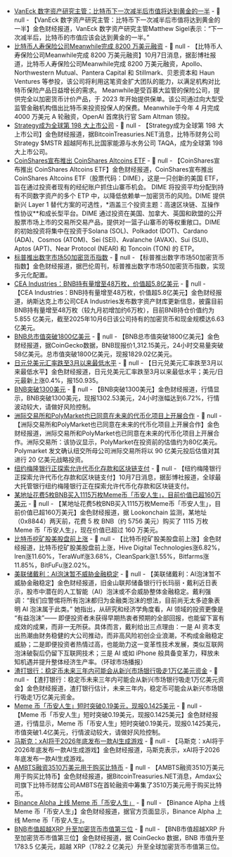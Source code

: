 - [VanEck 数字资产研究主管：比特币下一次减半后市值将达到黄金的一半](https://x.com/BitcoinNewsCom/status/1975538849960100025) - 📰 null - 【VanEck 数字资产研究主管：比特币下一次减半后市值将达到黄金的一半】金色财经报道，VanEck 数字资产研究主管Matthew Sigel表示：“下一次减半后，比特币的市值应该会达到黄金的一半。”
- [比特币人寿保险公司Meanwhile完成 8200 万美元融资](https://www.bloomberg.com/news/articles/2025-10-07/bitcoin-life-insurance-provider-meanwhile-raises-82-million) - 📰 null - 【比特币人寿保险公司Meanwhile完成 8200 万美元融资】10月7日消息，据彭博社报道，比特币人寿保险公司Meanwhile完成 8200 万美元融资，Apollo、Northwestern Mutual、Pantera Capital 和 Stillmark、贝恩资本和 Haun Ventures 等参投，该公司将利用这笔资金扩大团队的能力，以满足机构对比特币保险产品日益增长的需求。 
Meanwhile是受百慕大监管的保险公司，提供完全以加密货币计价产品，于 2023 年开始提供保单。该公司通过向大型受监管金融机构借出比特币来投资投保人的保费。Meanwhile于今年 4 月完成 4000 万美元 A 轮融资，OpenAI 首席执行官 Sam Altman 领投。
- [Strategy成为全球第 198 大上市公司](https://x.com/BTCtreasuries/status/1975535471028805903) - 📰 null - 【Strategy成为全球第 198 大上市公司】金色财经报道，据BitcoinTreasuries.NET消息，比特币财务公司 Strategy $MSTR 超越阿布扎比国家能源与水务公司 TAQA，成为全球第 198 大上市公司。
- [CoinShares宣布推出 CoinShares Altcoins ETF](https://www.prnewswire.com/news-releases/coinshares-launches-etf-offering-access-to-altcoins-302576931.html) - 📰 null - 【CoinShares宣布推出 CoinShares Altcoins ETF】金色财经报道，CoinShares宣布推出 CoinShares Altcoins ETF（股票代码：DIME），这是一只创新的美国 ETF，旨在通过投资者现有的经纪账户抓住山寨币机会。 
DIME 将投资平均分配到持有不同数字资产的多个 ETP 中，以降低依赖单一加密货币的风险。DIME 提供新兴 Layer 1 替代方案的可选性，*涵盖三个投资主题：高速区块链、互操作性协议**和成长型平台。DIME 通过投资在美国、加拿大、英国和欧盟的公开股票市场上市的交易所交易产品，提供对一篮子山寨币的等权重敞口。DIME 的初始投资将集中在投资于Solana (SOL)、Polkadot (DOT)、Cardano (ADA)、Cosmos (ATOM)、Sei (SEI)、Avalanche (AVAX)、Sui (SUI)、Aptos (APT)、Near Protocol (NEAR) 和 Toncoin (TON) 的 ETP。
- [标普推出数字市场50加密货币指数](https://x.com/cryptounfolded/status/1975534248363806802) - 📰 null - 【标普推出数字市场50加密货币指数】金色财经报道，据巴伦周刊，标普推出数字市场50加密货币指数，实现多元化配置。
- [CEA Industries：BNB持有量增至48万枚，价值超5.8亿美元](https://www.globenewswire.com/news-release/2025/10/07/3162400/0/en/CEA-Industries-BNC-Announces-BNB-Holdings-of-480-000-tokens-and-total-Crypto-and-Cash-holdings-of-663-Million.html) - 📰 null - 【CEA Industries：BNB持有量增至48万枚，价值超5.8亿美元】金色财经报道，纳斯达克上市公司CEA Industries发布数字资产财库更新信息，披露目前BNB持有量增至48万枚（较九月初增加约6万枚），目前BNB持仓价值约为5.855 亿美元，截至2025年10月6日该公司持有的加密货币和现金规模达6.63亿美元。
- [BNB总市值突破1800亿美元]() - 📰 null - 【BNB总市值突破1800亿美元】金色财经报道，据CoinGecko数据，BNB现报价1,312.15美元，24小时交易量突破58亿美元。总市值突破1800亿美元，现报1829.02亿美元。
- [日元兑美元汇率跌至3月以来最低水平]() - 📰 null - 【日元兑美元汇率跌至3月以来最低水平】金色财经报道，日元兑美元汇率跌至3月以来最低水平；美元/日元最新上涨0.4%，报150.935。
- [BNB突破1300美元]() - 📰 null - 【BNB突破1300美元】金色财经报道，行情显示，BNB突破1300美元，现报1302.53美元，24小时涨幅达到6.72%，行情波动较大，请做好风险控制。
- [洲际交易所和PolyMarket也已同意在未来的代币化项目上开展合作]() - 📰 null - 【洲际交易所和PolyMarket也已同意在未来的代币化项目上开展合作】金色财经报道，洲际交易所和PolyMarket也已同意在未来的代币化项目上开展合作。洲际交易所：该协议显示，PolyMarket在投资前的估值约为80亿美元。Polymarket 发文确认纽交所母公司洲际交易所将以 90 亿美元投后估值对其进行 20 亿美元战略投资。
- [纽约梅隆银行正探索允许代币化存款和区块链支付](https://www.bloomberg.com/news/articles/2025-10-07/bny-explores-tokenized-deposits-as-blockchain-payments-catch-on?srnd=phx-crypto) - 📰 null - 【纽约梅隆银行正探索允许代币化存款和区块链支付】10月7日消息，据彭博社报道，全球最大托管银行纽约梅隆银行正在探索允许代币化存款和区块链支付。
- [某地址花费5枚BNB买入1115万枚Meme币「币安人生」，目前价值已超160万美元](https://x.com/lookonchain/status/1975521885564883329) - 📰 null - 【某地址花费5枚BNB买入1115万枚Meme币「币安人生」，目前价值已超160万美元】金色财经报道，据 Lookonchain 监测，某地址（0x8844）两天前，花费 5 枚 BNB（约 5756 美元）购买了 1115 万枚Meme 币「币安人生」，现在价值已超过 160 万美元。
- [比特币挖矿股美股盘前上涨]() - 📰 null - 【比特币挖矿股美股盘前上涨】金色财经报道，比特币挖矿股美股盘前上涨，Hive Digital Technologies涨6.82%，Iren涨11.60%，TeraWulf涨3.68%，CleanSpark涨1.55%，Bitfarms涨11.85%，BitFuFu涨2.02%。
- [美联储戴利：AI泡沫暂不威胁金融稳定]() - 📰 null - 【美联储戴利：AI泡沫暂不威胁金融稳定】金色财经报道，旧金山联邦储备银行行长玛丽・戴利近日表示，股市中潜在的人工智能（AI）泡沫或不会威胁整体金融稳定。戴利强调：“我们应警惕将所有泡沫都归为金融类泡沫的想法，目前尚无太多迹象表明 AI 泡沫属于此类。” 她指出，从研究和经济学角度看，AI 领域的投资更像是 “有益泡沫”—— 即便投资者未获得早期热衷者预期的全部回报，也能留下富有成效的成果，而非一无所获。具体而言，戴利给出三点理由：一是 AI 资本支出热潮由财务稳健的大公司推动，而非高风险初创企业浪潮，不构成金融稳定威胁；二是即便投资者热情过高，也能助力这一变革性技术发展，类似互联网泡沫破裂后仍留下互联网技术；三是 AI 或如 iPhone 般具备变革力，释放未知机遇并提升整体经济生产率。（环球市场播报）
- [渣打银行：稳定币未来三年内可能会从新兴市场银行吸走1万亿美元资金]() - 📰 null - 【渣打银行：稳定币未来三年内可能会从新兴市场银行吸走1万亿美元资金】金色财经报道，渣打银行估计，未来三年内，稳定币可能会从新兴市场银行吸走1万亿美元资金。
- [Meme 币「币安人生」短时突破0.19美元，现报0.1425美元]() - 📰 null - 【Meme 币「币安人生」短时突破0.19美元，现报0.1425美元】金色财经报道，行情显示，Meme 币「币安人生」短时突破0.19美元，现报0.1425美元，市值突破1.4亿美元，行情波动较大，请做好风险控制。
- [马斯克：xAI将于2026年底发布一款AI生成游戏]() - 📰 null - 【马斯克：xAI将于2026年底发布一款AI生成游戏】金色财经报道，马斯克表示，xAI将于2026年底发布一款AI生成游戏。
- [AMBTS融资3510万美元用于购买比特币](https://x.com/BTCtreasuries/status/1975514179110117742) - 📰 null - 【AMBTS融资3510万美元用于购买比特币】金色财经报道，据BitcoinTreasuries.NET消息，Amdax公司旗下比特币财库公司AMBTS在首轮融资中筹集了3510万美元用于购买比特币。
- [Binance Alpha 上线 Meme 币「币安人生」]() - 📰 null - 【Binance Alpha 上线 Meme 币「币安人生」】金色财经报道，据官方页面显示，Binance Alpha 上线 Meme 币「币安人生」。
- [BNB市值超越XRP 升至加密货币市值第三位]() - 📰 null - 【BNB市值超越XRP 升至加密货币市值第三位】金色财经报道，据 CoinGecko 数据，BNB 市值升至 1783.5 亿美元，超越 XRP（1782.2 亿美元）升至全球加密货币市值第三位。
